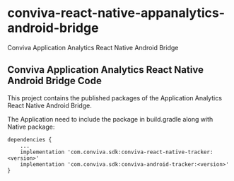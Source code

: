 # conviva-react-native-appanalytics-android-bridge
Conviva Application Analytics React Native Android Bridge

## Conviva Application Analytics React Native Android Bridge Code

This project contains the published packages of the Application Analytics React Native Android Bridge.

The Application need to include the package in build.gradle along with Native package:
```
dependencies {
    ...
    implementation 'com.conviva.sdk:conviva-react-native-tracker:<version>'
    implementation 'com.conviva.sdk:conviva-android-tracker:<version>'
}
```